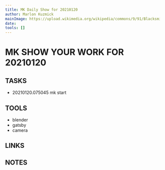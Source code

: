 ```yaml
---
title: MK Daily Show for 20210120
author: Marlon Kuzmick
mainImage: https://upload.wikimedia.org/wikipedia/commons/9/91/Blacksmith_tools_2.jpg
date: 
tools: []
---
```

# MK SHOW YOUR WORK FOR 20210120

## TASKS

- 20210120.075045 mk start

## TOOLS

- blender
- gatsby
- camera

## LINKS


## NOTES


